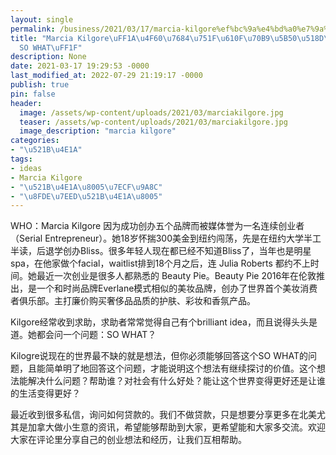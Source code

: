 ```yaml
---
layout: single
permalink: /business/2021/03/17/marcia-kilgore%ef%bc%9a%e4%bd%a0%e7%9a%84%e7%94%9f%e6%84%8f%e7%82%b9%e5%ad%90%e5%86%8d%e5%a5%bd%ef%bc%8cso-what%ef%bc%9f/
title: "Marcia Kilgore\uFF1A\u4F60\u7684\u751F\u610F\u70B9\u5B50\u518D\u597D\uFF0C\
  SO WHAT\uFF1F"
description: None
date: 2021-03-17 19:29:53 -0000
last_modified_at: 2022-07-29 21:19:17 -0000
publish: true
pin: false
header:
  image: /assets/wp-content/uploads/2021/03/marciakilgore.jpg
  teaser: /assets/wp-content/uploads/2021/03/marciakilgore.jpg
  image_description: "marcia kilgore"
categories:
- "\u521B\u4E1A"
tags:
- ideas
- Marcia Kilgore
- "\u521B\u4E1A\u8005\u7ECF\u9A8C"
- "\u8FDE\u7EED\u521B\u4E1A\u8005"
---
```

WHO：Marcia Kilgore 因为成功创办五个品牌而被媒体誉为一名连续创业者（Serial Entrepreneur）。她18岁怀揣300美金到纽约闯荡，先是在纽约大学半工半读，后退学创办Bliss。很多年轻人现在都已经不知道Bliss了，当年也是明星spa，在他家做个facial，waitlist排到18个月之后，连 Julia Roberts 都约不上时间。她最近一次创业是很多人都熟悉的 Beauty Pie。Beauty Pie 2016年在伦敦推出，是一个和时尚品牌Everlane模式相似的美妆品牌，创办了世界首个美妆消费者俱乐部。主打廉价购买奢侈品品质的护肤、彩妆和香氛产品。

Kilgore经常收到求助，求助者常常觉得自己有个brilliant idea，而且说得头头是道。她都会问一个问题：SO WHAT？

Kilogre说现在的世界最不缺的就是想法，但你必须能够回答这个SO WHAT的问题，且能简单明了地回答这个问题，才能说明这个想法有继续探讨的价值。这个想法能解决什么问题？帮助谁？对社会有什么好处？能让这个世界变得更好还是让谁的生活变得更好？

最近收到很多私信，询问如何贷款的。我们不做贷款，只是想要分享更多在北美尤其是加拿大做小生意的资讯，希望能够帮助到大家，更希望能和大家多交流。欢迎大家在评论里分享自己的创业想法和经历，让我们互相帮助。
